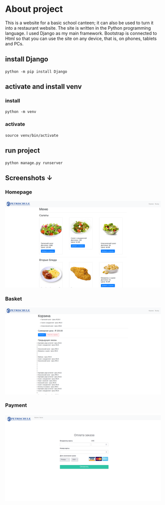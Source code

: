 # About project
This is a website for a basic school canteen; it can also be used to turn it into a restaurant website.
The site is written in the Python programming language. I used Django as my main framework. Bootstrap is connected to Html so that you can use the site on any device, that is, on phones, tablets and PCs.


## install Django
`python -m pip install Django`

## activate and install venv
### install
`python -m venv `
### activate
`source venv/bin/activate`

## run project
`python manage.py runserver`

## Screenshots ↓
### Homepage
![ Homepage](./screenshots/homapage.png )
### Basket
![ grocery basket](./screenshots/basket.png)
### Payment
![ payment](./screenshots/payment.png)